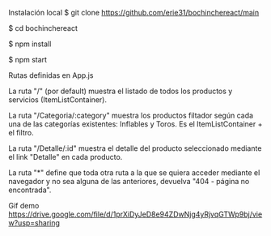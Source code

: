 
Instalación local $ git clone https://github.com/erie31/bochinchereact/main

$ cd bochinchereact

$ npm install

$ npm start

Rutas definidas en App.js

La ruta "/" (por default) muestra el listado de todos los productos y servicios (ItemListContainer).

La ruta "/Categoria/:category" muestra los productos filtador según cada una de las categorías existentes: Inflables y Toros. Es el ItemListContainer + el filtro.

La ruta "/Detalle/:id" muestra el detalle del producto seleccionado mediante el link "Detalle" en cada producto.

La ruta "*" define que toda otra ruta a la que se quiera acceder mediante el navegador y no sea alguna de las anteriores, devuelva "404 - página no encontrada".

Gif demo https://drive.google.com/file/d/1prXiDyJeD8e94ZDwNjg4yRjvqGTWp9bj/view?usp=sharing